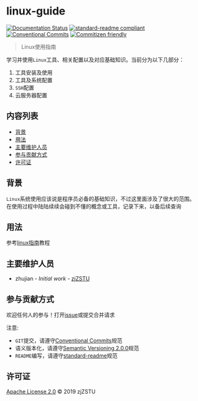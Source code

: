 
# linux-guide

[![Documentation Status](https://readthedocs.org/projects/zj-linux-guide/badge/?version=latest)](https://zj-linux-guide.readthedocs.io/zh_CN/latest/?badge=latest) [![standard-readme compliant](https://img.shields.io/badge/standard--readme-OK-green.svg?style=flat-square)](https://github.com/RichardLitt/standard-readme) [![Conventional Commits](https://img.shields.io/badge/Conventional%20Commits-1.0.0-yellow.svg)](https://conventionalcommits.org) [![Commitizen friendly](https://img.shields.io/badge/commitizen-friendly-brightgreen.svg)](http://commitizen.github.io/cz-cli/)

> Linux使用指南

学习并使用`Linux`工具、相关配置以及对应基础知识。当前分为以下几部分：

1. 工具安装及使用
2. 工具及系统配置
3. `SSH`配置
4. 云服务器配置

## 内容列表

- [背景](#背景)
- [用法](#用法)
- [主要维护人员](#主要维护人员)
- [参与贡献方式](#参与贡献方式)
- [许可证](#许可证)

## 背景

`Linux`系统使用应该说是程序员必备的基础知识，不过这里面涉及了很大的范围。在使用过程中陆陆续续会碰到不懂的概念或工具，记录下来，以备后续查询

## 用法

参考[linux指南](https://zj-linux-guide.readthedocs.io/zh_CN/latest/?badge=latest)教程

## 主要维护人员

* zhujian - *Initial work* - [zjZSTU](https://github.com/zjZSTU)

## 参与贡献方式

欢迎任何人的参与！打开[issue](https://github.com/zjZSTU/linux-guide/issues)或提交合并请求

注意:

* `GIT`提交，请遵守[Conventional Commits](https://www.conventionalcommits.org/en/v1.0.0-beta.4/)规范
* 语义版本化，请遵守[Semantic Versioning 2.0.0](https://semver.org)规范
* `README`编写，请遵守[standard-readme](https://github.com/RichardLitt/standard-readme)规范

## 许可证

[Apache License 2.0](LICENSE) © 2019 zjZSTU
